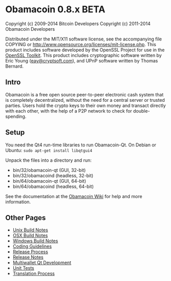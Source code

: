 Obamacoin 0.8.x BETA
====================

Copyright (c) 2009-2014 Bitcoin Developers
Copyright (c) 2011-2014 Obamacoin Developers

Distributed under the MIT/X11 software license, see the accompanying
file COPYING or http://www.opensource.org/licenses/mit-license.php.
This product includes software developed by the OpenSSL Project for use in the [OpenSSL Toolkit](http://www.openssl.org/). This product includes
cryptographic software written by Eric Young ([eay@cryptsoft.com](mailto:eay@cryptsoft.com)), and UPnP software written by Thomas Bernard.


Intro
---------------------
Obamacoin is a free open source peer-to-peer electronic cash system that is
completely decentralized, without the need for a central server or trusted
parties.  Users hold the crypto keys to their own money and transact directly
with each other, with the help of a P2P network to check for double-spending.


Setup
---------------------
You need the Qt4 run-time libraries to run Obamacoin-Qt. On Debian or Ubuntu:
	`sudo apt-get install libqtgui4`

Unpack the files into a directory and run:

- bin/32/obamacoin-qt (GUI, 32-bit)
- bin/32/obamacoind (headless, 32-bit)
- bin/64/obamacoin-qt (GUI, 64-bit)
- bin/64/obamacoind (headless, 64-bit)

See the documentation at the [Obamacoin Wiki](http://obamacoin.info)
for help and more information.


Other Pages
---------------------
- [Unix Build Notes](build-unix.md)
- [OSX Build Notes](build-osx.md)
- [Windows Build Notes](build-msw.md)
- [Coding Guidelines](coding.md)
- [Release Process](release-process.md)
- [Release Notes](release-notes.md)
- [Multiwallet Qt Development](multiwallet-qt.md)
- [Unit Tests](unit-tests.md)
- [Translation Process](translation_process.md)
